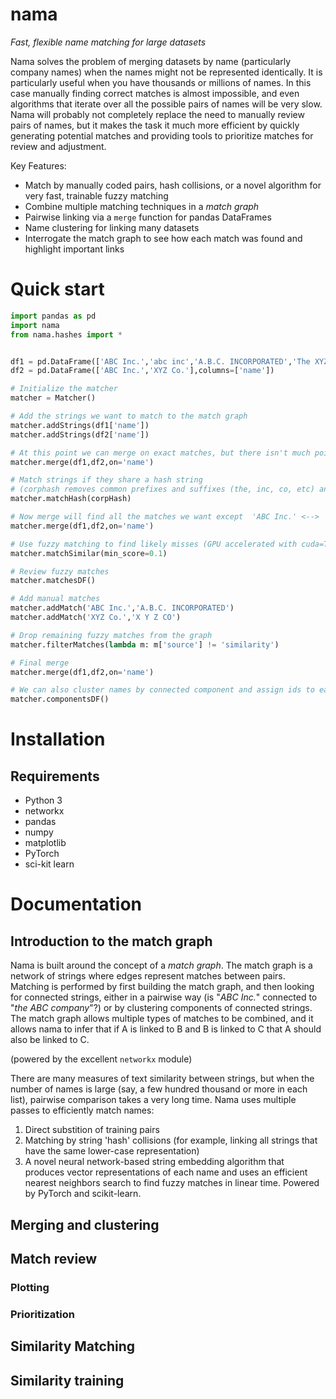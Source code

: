 # nama
_Fast, flexible name matching for large datasets_

Nama solves the problem of merging datasets by name (particularly company names) when the names might not be represented identically. It is particularly useful when you have thousands or millions of names. In this case manually finding correct matches is almost impossible, and even algorithms that iterate over all the possible pairs of names will be very slow. Nama will probably not completely replace the need to manually review pairs of names, but it makes the task it much more efficient by quickly generating potential matches and providing tools to prioritize matches for review and adjustment.


Key Features:
- Match by manually coded pairs, hash collisions, or a novel algorithm for very fast, trainable fuzzy matching
- Combine multiple matching techniques in a _match graph_
- Pairwise linking via a `merge` function for pandas DataFrames
- Name clustering for linking many datasets
- Interrogate the match graph to see how each match was found and highlight important links

# Quick start
```python
import pandas as pd
import nama
from nama.hashes import *


df1 = pd.DataFrame(['ABC Inc.','abc inc','A.B.C. INCORPORATED','The XYZ Company','X Y Z CO'],columns=['name'])
df2 = pd.DataFrame(['ABC Inc.','XYZ Co.'],columns=['name'])

# Initialize the matcher
matcher = Matcher()

# Add the strings we want to match to the match graph
matcher.addStrings(df1['name'])
matcher.addStrings(df2['name'])

# At this point we can merge on exact matches, but there isn't much point (equivalent to pandas merge function)
matcher.merge(df1,df2,on='name')

# Match strings if they share a hash string
# (corphash removes common prefixes and suffixes (the, inc, co, etc) and makes everything lower-case)
matcher.matchHash(corpHash)

# Now merge will find all the matches we want except  'ABC Inc.' <--> 'A.B.C. INCORPORATED'
matcher.merge(df1,df2,on='name')

# Use fuzzy matching to find likely misses (GPU accelerated with cuda=True)
matcher.matchSimilar(min_score=0.1)

# Review fuzzy matches
matcher.matchesDF()

# Add manual matches
matcher.addMatch('ABC Inc.','A.B.C. INCORPORATED')
matcher.addMatch('XYZ Co.','X Y Z CO')

# Drop remaining fuzzy matches from the graph
matcher.filterMatches(lambda m: m['source'] != 'similarity')

# Final merge
matcher.merge(df1,df2,on='name')

# We can also cluster names by connected component and assign ids to each
matcher.componentsDF()
```

# Installation
## Requirements
- Python 3
- networkx
- pandas
- numpy
- matplotlib
- PyTorch
- sci-kit learn


# Documentation
## Introduction to the match graph

Nama is built around the concept of a _match graph_. The match graph is a network of strings where edges represent matches between pairs. Matching is performed by first building the match graph, and then looking for connected strings, either in a pairwise way (is "_ABC Inc._" connected to "_the ABC company_"?) or by clustering components of connected strings. The match graph allows multiple types of matches to be combined, and it allows nama to infer that if A is linked to B and B is linked to C that A should also be linked to C.


 (powered by the excellent `networkx` module)


 There are many measures of text similarity between strings, but when the number of names is large (say, a few hundred thousand or more in each list), pairwise comparison takes a very long time. Nama uses multiple passes to efficiently match names:
1. Direct substition of training pairs
2. Matching by string 'hash' collisions (for example, linking all strings that have the same lower-case representation)
3. A novel neural network-based string embedding algorithm that produces vector representations of each name and uses an efficient nearest neighbors search to find fuzzy matches in linear time. Powered by PyTorch and scikit-learn.

## Merging and clustering

## Match review
### Plotting

### Prioritization


## Similarity Matching

## Similarity training
